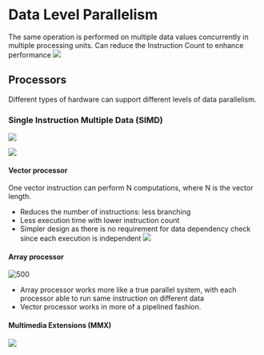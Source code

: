 # Data Level Parallelism
The same operation is performed on multiple data values concurrently in multiple processing units. Can reduce the Instruction Count to enhance performance
![](https://i.imgur.com/He0shTf.png)
## Processors
Different types of hardware can support different levels of data parallelism.
### Single Instruction Multiple Data (SIMD)
![](https://i.imgur.com/Pf45HmC.png)

![](https://i.imgur.com/pOAXefH.png)
#### Vector processor
One vector instruction can perform N computations, where N is the vector length.
- Reduces the number of instructions: less branching
- Less execution time with lower instruction count
- Simpler design as there is no requirement for data dependency check since each execution is independent
![](https://i.imgur.com/Afeo77i.png)
#### Array processor
![500](https://i.imgur.com/XpIX34N.png)
- Array processor works more like a true parallel system, with each processor able to run same instruction on different data
- Vector processor works in more of a pipelined fashion.
#### Multimedia Extensions (MMX)
![](https://i.imgur.com/bGaQAKF.png)
